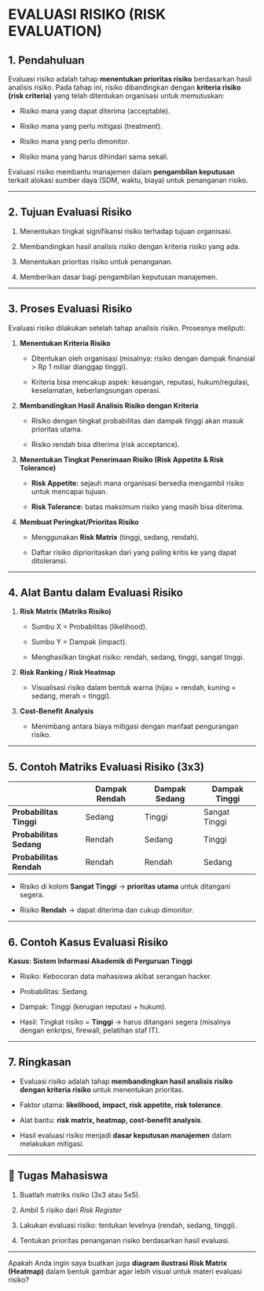 # EVALUASI RISIKO (RISK EVALUATION)

## 1. Pendahuluan

Evaluasi risiko adalah tahap **menentukan prioritas risiko** berdasarkan hasil analisis risiko. Pada tahap ini, risiko dibandingkan dengan **kriteria risiko (risk criteria)** yang telah ditentukan organisasi untuk memutuskan:

- Risiko mana yang dapat diterima (acceptable).
    
- Risiko mana yang perlu mitigasi (treatment).
    
- Risiko mana yang perlu dimonitor.
    
- Risiko mana yang harus dihindari sama sekali.
    

Evaluasi risiko membantu manajemen dalam **pengambilan keputusan** terkait alokasi sumber daya (SDM, waktu, biaya) untuk penanganan risiko.

---

## 2. Tujuan Evaluasi Risiko

1. Menentukan tingkat signifikansi risiko terhadap tujuan organisasi.
    
2. Membandingkan hasil analisis risiko dengan kriteria risiko yang ada.
    
3. Menentukan prioritas risiko untuk penanganan.
    
4. Memberikan dasar bagi pengambilan keputusan manajemen.
    

---

## 3. Proses Evaluasi Risiko

Evaluasi risiko dilakukan setelah tahap analisis risiko. Prosesnya meliputi:

1. **Menentukan Kriteria Risiko**
    
    - Ditentukan oleh organisasi (misalnya: risiko dengan dampak finansial > Rp 1 miliar dianggap tinggi).
        
    - Kriteria bisa mencakup aspek: keuangan, reputasi, hukum/regulasi, keselamatan, keberlangsungan operasi.
        
2. **Membandingkan Hasil Analisis Risiko dengan Kriteria**
    
    - Risiko dengan tingkat probabilitas dan dampak tinggi akan masuk prioritas utama.
        
    - Risiko rendah bisa diterima (risk acceptance).
        
3. **Menentukan Tingkat Penerimaan Risiko (Risk Appetite & Risk Tolerance)**
    
    - **Risk Appetite:** sejauh mana organisasi bersedia mengambil risiko untuk mencapai tujuan.
        
    - **Risk Tolerance:** batas maksimum risiko yang masih bisa diterima.
        
4. **Membuat Peringkat/Prioritas Risiko**
    
    - Menggunakan **Risk Matrix** (tinggi, sedang, rendah).
        
    - Daftar risiko diprioritaskan dari yang paling kritis ke yang dapat ditoleransi.
        

---

## 4. Alat Bantu dalam Evaluasi Risiko

1. **Risk Matrix (Matriks Risiko)**
    
    - Sumbu X = Probabilitas (likelihood).
        
    - Sumbu Y = Dampak (impact).
        
    - Menghasilkan tingkat risiko: rendah, sedang, tinggi, sangat tinggi.
        
2. **Risk Ranking / Risk Heatmap**
    
    - Visualisasi risiko dalam bentuk warna (hijau = rendah, kuning = sedang, merah = tinggi).
        
3. **Cost-Benefit Analysis**
    
    - Menimbang antara biaya mitigasi dengan manfaat pengurangan risiko.
        

---

## 5. Contoh Matriks Evaluasi Risiko (3x3)

| |**Dampak Rendah**|**Dampak Sedang**|**Dampak Tinggi**|
|---|---|---|---|
|**Probabilitas Tinggi**|Sedang|Tinggi|Sangat Tinggi|
|**Probabilitas Sedang**|Rendah|Sedang|Tinggi|
|**Probabilitas Rendah**|Rendah|Rendah|Sedang|

- Risiko di kolom **Sangat Tinggi** → **prioritas utama** untuk ditangani segera.
    
- Risiko **Rendah** → dapat diterima dan cukup dimonitor.
    

---

## 6. Contoh Kasus Evaluasi Risiko

**Kasus: Sistem Informasi Akademik di Perguruan Tinggi**

- Risiko: Kebocoran data mahasiswa akibat serangan hacker.
    
- Probabilitas: Sedang.
    
- Dampak: Tinggi (kerugian reputasi + hukum).
    
- Hasil: Tingkat risiko = **Tinggi** → harus ditangani segera (misalnya dengan enkripsi, firewall, pelatihan staf IT).
    

---

## 7. Ringkasan

- Evaluasi risiko adalah tahap **membandingkan hasil analisis risiko dengan kriteria risiko** untuk menentukan prioritas.
    
- Faktor utama: **likelihood, impact, risk appetite, risk tolerance**.
    
- Alat bantu: **risk matrix, heatmap, cost-benefit analysis**.
    
- Hasil evaluasi risiko menjadi **dasar keputusan manajemen** dalam melakukan mitigasi.
    

---

## 📌 Tugas Mahasiswa

1. Buatlah matriks risiko (3x3 atau 5x5).
    
2. Ambil 5 risiko dari *Risk Register*
    
3. Lakukan evaluasi risiko: tentukan levelnya (rendah, sedang, tinggi).
    
4. Tentukan prioritas penanganan risiko berdasarkan hasil evaluasi.
    

---

Apakah Anda ingin saya buatkan juga **diagram ilustrasi Risk Matrix (Heatmap)** dalam bentuk gambar agar lebih visual untuk materi evaluasi risiko?
